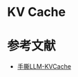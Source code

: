 # KV Cache

# 参考文献
- [手撕LLM-KVCache](https://yv8553qytwp.feishu.cn/docx/UlXtdVcIcoO3aFxij55cfX8mnXd)